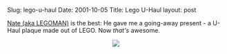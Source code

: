 Slug: lego-u-haul
Date: 2001-10-05
Title: Lego U-Haul
layout: post

<a href="http://www.nullgel.com">Nate (aka LEGOMAN)</a> is the best: He gave me a going-away present - a U-Haul plaque made out of LEGO. Now <i>that&#39;s</i> awesome.<p>

<center><img src="https://media.redmonk.net/images/steve_uhaul.jpg" /></center></p>
